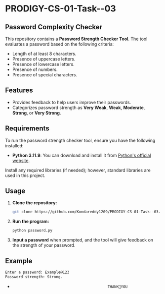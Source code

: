 # PRODIGY-CS-01-Task--03

## Password Complexity Checker

This repository contains a **Password Strength Checker Tool**. The tool evaluates a password based on the following criteria:

- Length of at least 8 characters.
- Presence of uppercase letters.
- Presence of lowercase letters.
- Presence of numbers.
- Presence of special characters.

## Features
- Provides feedback to help users improve their passwords.
- Categorizes password strength as **Very Weak**, **Weak**, **Moderate**, **Strong**, or **Very Strong**.

## Requirements
To run the password strength checker tool, ensure you have the following installed:

- **Python 3.11.9**: You can download and install it from [Python's official website](https://www.python.org/downloads/).

Install any required libraries (if needed); however, standard libraries are used in this project.

## Usage
1. **Clone the repository:**
    ```bash
    git clone https://github.com/Kondareddy1209/PRODIGY-CS-01-Task--03.git
    ```

2. **Run the program:**
    ```bash
    python password.py
    ```

3. **Input a password** when prompted, and the tool will give feedback on the strength of your password.

## Example
```bash
Enter a password: Example@123
Password strength: Strong.
```
-
                                                 THANK💚YOU
